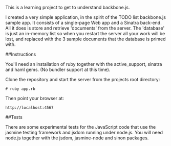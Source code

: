 This is a learning project to get to understand backbone.js. 

I created a very simple application, in the spirit of the TODO list
backbone.js sample app. It consists of a single-page Web app and a
Sinatra back-end. All it does is store and retrieve 'documents' from the
server. The 'database' is just an in-memory list so when you restart the
server all your work will be lost, and replaced with the 3 sample
documents that the database is primed with.

##Instructions

You'll need an installation of ruby together with the active_support,
sinatra and haml gems. (No bundler support at this time). 

Clone the repository and start the server from the projects root directory:

    # ruby app.rb

Then point your browser at:

    http://localhost:4567

##Tests

There are some experimental tests for the JavaScript code that use the jasmine
testing framework and jsdom running under node.js. You will need node.js
together with the jsdom, jasmine-node and sinon packages.
